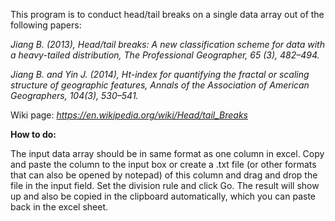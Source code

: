 
This program is to conduct head/tail breaks on a single data array out of the following papers:


<i>Jiang B. (2013), Head/tail breaks: A new classification scheme for data with a heavy-tailed distribution, The Professional Geographer, 65 (3), 482–494.</i>

<i>Jiang B. and Yin J. (2014), Ht-index for quantifying the fractal or scaling structure of geographic features, Annals of the Association of American Geographers, 104(3), 530–541. </i>

Wiki page: <a rel="nofollow" target="_blank" href="https://en.wikipedia.org/wiki/Head/tail_Breaks"> <i>https://en.wikipedia.org/wiki/Head/tail_Breaks</i></a></font></font>



<b>How to do:</b>

The input data array should be in same format as one column in excel. Copy and paste the column to the input box or create a .txt file (or other formats that can also be opened by notepad) of this column and drag and drop the file in the input field. Set the division rule and click Go. The result will show up and also be copied in the clipboard automatically, which you can paste back in the excel sheet.


